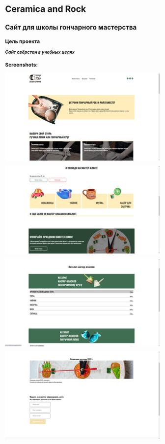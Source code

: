 # Ceramica and Rock
## Сайт для школы гончарного мастерства
### Цель проекта
***Сайт свёрстан в учебных целях***
### Screenshots:


![Alt text](/screenshots/1.png)


![Alt text](/screenshots/2.png)


![Alt text](/screenshots/3.png)


![Alt text](/screenshots/4.png)
